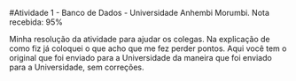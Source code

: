 #Atividade 1 - Banco de Dados - Universidade Anhembi Morumbi. Nota recebida: 95%

Minha resolução da atividade para ajudar os colegas. Na explicação de como fiz já coloquei o que acho que me fez perder pontos. Aqui você tem o original que foi enviado para a Universidade da maneira que foi enviado para a Universidade, sem correções.